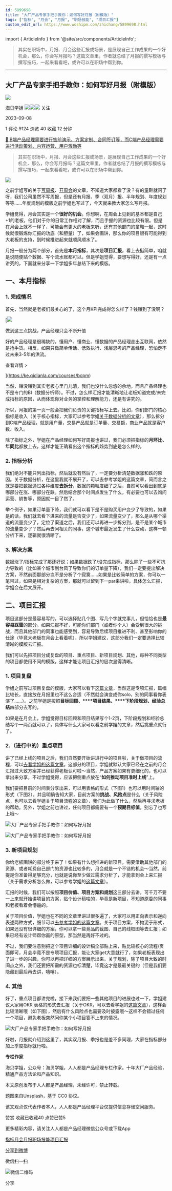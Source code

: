 ```yaml
---
id: 5899698
title: "大厂产品专家手把手教你：如何写好月报（附模版）"
tags: ["指标", "月会", "月报", "职场技能", "项目汇报"]
custom_edit_url: https://www.woshipm.com/zhichang/5899698.html
---
```

import { ArticleInfo } from '@site/src/components/ArticleInfo';

<ArticleInfo
    author="海贝学姐"
    authorLink="https://www.woshipm.com/u/1211213"
    published="2023-09-08"
    views={9124}
    comments={1}
    collects={40}
/>

> 其实在职场中，月报、月会这些汇报或场景，是展现自己工作成果的一个好机会，那么，你会写月报吗？这篇文章里，作者就总结了月报的撰写模板与撰写技巧，一起来看看吧，或许可以在职场中帮到你。

---

## 大厂产品专家手把手教你：如何写好月报（附模版）

[![](https://image.woshipm.com/wp-files/2022/01/WIdCmArzqS12I05BOZ8f.jpeg!/both/72x72)](https://www.woshipm.com/u/1211213)

[海贝学姐](https://www.woshipm.com/u/1211213) ![](https://static.woshipm.com/tag/1121_1@2x.png)![](https://static.woshipm.com/tag/1301_1@2x.png)![](https://static.woshipm.com/tag/2103_1@2x.png) 关注

2023-09-08

1 评论 9124 浏览 40 收藏 12 分钟

[🔗 B端产品经理需要进行售前演示、方案定制、合同签订等，而C端产品经理需要进行活动策划、内容运营、用户激励等](https://ke.qidianla.com/courses/bcpm)

> 其实在职场中，月报、月会这些汇报或场景，是展现自己工作成果的一个好机会，那么，你会写月报吗？这篇文章里，作者就总结了月报的撰写模板与撰写技巧，一起来看看吧，或许可以在职场中帮到你。

![](https://image.woshipm.com/2023/04/13/79ebf122-d9ea-11ed-a8b0-00163e0b5ff3.jpg)

之前学姐写的关于[写周报](https://www.woshipm.com/zhichang/5829481.html)、[开周会](https://www.woshipm.com/zhichang/5855644.html)的文章，不知道大家都看了没？有的童鞋就问了呀，我们公司虽然不写周报，但是还有月报、季（双月）报、半年规划、年度规划等等……年度规划的模版之前学姐也写过了，今天就来教大家怎么写月报。

学姐觉得，月会其实是一个**很好的机会**。你想啊，在周会上见到的基本都是自己+1的老板，他们对于你的日常工作相对了解，而且手握的资源也比较有限。但是在月会上就不一样了，可能会有更大的老板来听，还有其他部门的童鞋一起，这时候就很锻炼你汇报的功底（和胆量）了，如果会画饼，那么你的项目很有可能得到大老板的支持，到时候推进起来就顺风顺水了。

月报一般分为两个部分，首先是**本月指标**，其次是**项目汇报**，看上去挺简单，咱就是说随便贴个数据、写个流水账都可以。但是学姐觉得，要想写得好，还是有一点讲究的，下面就来分享一下学姐多年总结下来的模版。

## 一、本月指标

### 1\. 完成情况

首先，当然就是老板们最关心的了，这个月KPI完成得怎么样了？钱赚到了没啊？

[![](https://image.woshipm.com/2023/07/27/1788a218-2c7f-11ee-b91f-00163e0b5ff3.png)

做到这三点挑战，产品经理只会不断升值

好的产品经理是很稀缺的，懂用户、懂商业、懂数据的产品经理走出互联网，依然是抢手货。相反，如果只做简单传话、低效执行、浅层思考的产品经理，恐怕走不过未来3-5年的洪流。

查看详情 >

](https://ke.qidianla.com/courses/bcpm)

当然，赚没赚到其实老板心里门儿清，我们也没什么忽悠的余地，而且产品经理也不是专门的BI（数据分析师）。不过，怎么样汇报才能清晰地让老板知道完成/未完成指标的原因，从而体现你对业务的掌控和理解能力，还是有讲究的。

所以，月报的第一页一般会把我们负责的关键指标写上去。比如，你们部门的核心指标是收入（关于核心指标，大家可以参考学姐[关于数据分析的文章](https://www.woshipm.com/data-analysis/4777107.html)），那么拆分到C端产品经理，就是用户量，交易产品就是订单量、交易额，商业产品就是客户数、收入。

除了指标之外，学姐在产品经理如何写好周报也讲过，我们必须把指标的**月环比、年同比**都放上去，这样才能正确看出这个指标的趋势到底是怎么样的。

### 2\. 指标分析

我们绝对不能只列出指标，然后就没有然后了，一定要分析清楚数据涨和跌的原因。关于数据分析，在这里我就不展开了，可以去参考学姐的这篇文章，简而言之就是要把数据通过各种维度**去拆分**，数据的颗粒度细了之后，自然可以看出到底是哪部分在涨、哪部分在跌。然后结合那个时间点发生了什么，有必要也可以去询问运营、销售等，原因就一目了然了。

举个例子，如果订单量下降，我们就可以看下是不是购买用户变少了导致的，如果是的话，我们就去看下进来的流量是否变少了，如果流量变少了，那么是从哪个渠道的流量变少了，定位了渠道之后，我们还可以再进一步拆分到，是不是某个城市的流量变少了？然后再去问相关的同事，这个城市最近发生了什么变动，这样一顿分析下来，逻辑就很清晰了。

### 3\. 解决方案

数据涨了/指标完成了那还好说；如果数据跌了/没完成指标，那么除了一些不可抗力导致的（比如某个城市刮台风了导致你们的订单量下降），我们一定要提出解决方案，不然前面那部分岂不是分析了个寂寞……如果是比较简单的方案，你可以一笔带过，如果是相对复杂的方案，那就可以留到下一par来讲啦，具体怎么汇报，学姐会在后文展开。

## 二、项目汇报

项目这部分是最容易写的，可以选择贴几个图、写几个字就完事儿，但恰恰也是**最容易踩雷**的部分。如果汇报不好，可能你们部门（或者你个人）会受到很大的挑战，而且其他部门的同事也能感受到，容易导致后续项目推进不利、甚至影响你的仕途（毕竟大老板在月会上看着呢），所以学姐建议，这部分我们一定要选择比较清晰的模版去汇报。

我们可以先把项目分成复盘的项目、重点项目、新项目规划、其他，每种不同类型的项目都使用不同的模版，这样才能让项目汇报的层次显得清晰。

### 1\. 项目复盘

学姐之前写过项目复盘的模版，大家可以看下[这篇文章](https://www.woshipm.com/zhichang/5553299.html)，当然这是专项汇报，篇幅比较长，直接放在月报里也不这么合适（不然就会演变成你solo，别的同事看你表演了……）。之前学姐是按照**目标回顾、****项目结果、****下阶段规划、经验总结**四部分去写的，

如果是在月会上，学姐觉得目标回顾和项目结果写个1-2页，下阶段规划和经验总结写个一两页就可以了，具体写什么大家可以看之前学姐的文章，然后挑重点就行了。

### 2.（进行中的）重点项目

讲了已经上线的项目之后，我们自然要开始讲进行中的项目啦，关于做项目的流程，可以[去看学姐的这篇文章](https://www.woshipm.com/zhichang/5285800.html)。这部分的项目，学姐就默认大家已经在之前的月会汇报过大致方案并已经获得老板认可啦～当然，产品方案如果有更细化的，也可以拿出来分享，不过学姐觉得，应该把侧重点放在“**如何推动项目准时上线**”上。

我们要把目前的时间表分享出来，可以用表格的形式（下图1）也可以用时间轴的形式（下图2）。并且明确告知大家，目前方案的**挑战、风险点**是什么（关于风险点，也可以去看学姐关于项目流程的文章），我们为此做了什么，然后再寻求老板的帮助。另外，学姐之前也讲过，任何项目都需要有一个**预期目标值**，别忘了也写上哦～

![大厂产品专家手把手教你：如何写好月报](https://image.woshipm.com/wp-files/2023/09/tjZgIeDYMjdbCl1lc9Zj.png)

![大厂产品专家手把手教你：如何写好月报](https://image.woshipm.com/wp-files/2023/09/iWyniN4ZJqZVfbNzLmnn.png)

### 3\. 新项目规划

你给老板画饼的部分终于来了！如果有什么想推进的新项目，需要借助其他部门的资源、或者耗费自己部门的资源也比较多的，月会就是一个不错的机会～当然，前提是你准备得足够充分，也就是说你至少做过需求分析了，才能拿到会上来汇报（关于需求分析怎么做，可以参考学姐的[这篇文章](https://www.woshipm.com/pmd/5485610.html)）。

汇报的时候，我们可以按照**项目价值、项目方案和规划**这三部分去讲，可千万不要一上来就开始讲项目的方案，贴个设计稿啥的，毕竟是新项目，不知道原委的同事和老板看着会懵逼的。

关于项目价值，学姐也在不同的文章里讲过很多遍了，大家可以用正向表示和逆向表述两种方式，细节可以[去参考学姐的这篇文章](https://www.woshipm.com/zhichang/5416863.html)。关于项目方案，不拘泥于形式，如果还没有很详细的方案，你可以拿一些竞品的截图、自己的线框图等去汇报；如果已经有设计师帮你画的原型，那当然是再好不过的。

不过，我们要注意别把这个项目详细的设计稿全部贴上来，贴比较核心的流程/页面即可，月会毕竟不是专项项目汇报，能让大家get大意就行了，如果老板表现出了进一步的兴趣，你可以再把详细的方案展示出来。关于规划，除了项目大致的时间点之外，我们还要把所需的资源也标清楚，毕竟这才是最最关键的（但是我们要隐藏到最后再去讲，嘻嘻）。

### 4\. 其他

好了，重点项目都讲完啦，接下来我们要把一些其他项目的进展也过一下，学姐建议大家用OKR 表格的形式去汇报（关于OKR，可以去看学姐的[这篇文章](https://www.woshipm.com/zhichang/5742987.html)），这样会比较清晰哦（如下图），然后有什么风险点也需要及时披露哦～这样不会错过任何一个项目，避免老板突然问你某个小项目答不上来的情况。

![大厂产品专家手把手教你：如何写好月报](https://image.woshipm.com/wp-files/2023/09/5osNabEVuNUupK3HkuFr.png)

好啦，月报就介绍到这里了，其实双月报、季报也是差不多同理，大家在指标部分加上季度指标就行啦。

**专栏作家**

海贝学姐，公众号：海贝学姐，人人都是产品经理专栏作家。十年大厂产品经验，精通产品方法论和产品知识。

本文原创发布于人人都是产品经理，未经许可，禁止转载。

题图来自Unsplash，基于 CC0 协议。

该文观点仅代表作者本人，人人都是产品经理平台仅提供信息存储空间服务。

赞赏 收藏已收藏40 点赞已赞5

更多精彩内容，请关注人人都是产品经理微信公众号或下载App

[指标](https://www.woshipm.com/tag/%e6%8c%87%e6%a0%87)[月会](https://www.woshipm.com/tag/%e6%9c%88%e4%bc%9a)[月报](https://www.woshipm.com/tag/%e6%9c%88%e6%8a%a5)[职场技能](https://www.woshipm.com/tag/%e8%81%8c%e5%9c%ba%e6%8a%80%e8%83%bd)[项目汇报](https://www.woshipm.com/tag/%e9%a1%b9%e7%9b%ae%e6%b1%87%e6%8a%a5)

[分享到微博](https://service.weibo.com/share/share.php?appkey=2775287854&title=大厂产品专家手把手教你：如何写好月报（附模版）&url=https://www.woshipm.com/zhichang/5899698.html&pic=https://image.woshipm.com/2023/04/13/79ebf122-d9ea-11ed-a8b0-00163e0b5ff3.jpg)

微信扫一扫

![微信二维码](https://api.pwmqr.com/qrcode/create/?url=https://www.woshipm.com/zhichang/5899698.html)

分享